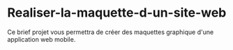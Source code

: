 # Realiser-la-maquette-d-un-site-web
Ce brief projet vous permettra de créer des maquettes graphique d'une application web mobile.
